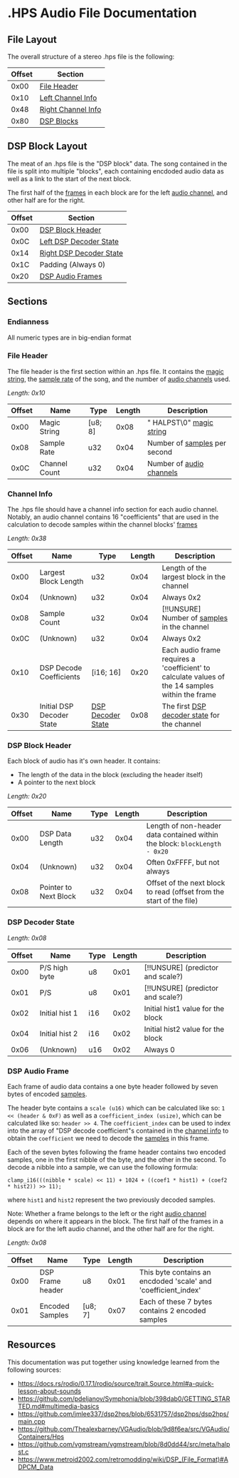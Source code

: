 # .HPS Audio File Documentation

## File Layout

The overall structure of a stereo .hps file is the following:

| Offset | Section                             |
| ------ | ----------------------------------- |
| 0x00   | [File Header](#file-header)         |
| 0x10   | [Left Channel Info](#channel-info)  |
| 0x48   | [Right Channel Info](#channel-info) |
| 0x80   | [DSP Blocks](#dsp-block-layout)     |

## DSP Block Layout

The meat of an .hps file is the "DSP block" data. The song contained in the
file is split into multiple "blocks", each containing encdoded audio data as
well as a link to the start of the next block.

The first half of the [frames](#dsp-audio-frame) in each block are for the
left [audio channel](https://docs.rs/rodio/latest/rodio/source/trait.Source.html#channels), and other half are for the right.

| Offset | Section                                       |
| ------ | --------------------------------------------- |
| 0x00   | [DSP Block Header](#dsp-block-header)         |
| 0x0C   | [Left DSP Decoder State](#dsp-decoder-state)  |
| 0x14   | [Right DSP Decoder State](#dsp-decoder-state) |
| 0x1C   | Padding (Always 0)                            |
| 0x20   | [DSP Audio Frames](#dsp-audio-frame)          |

## Sections

### Endianness

All numeric types are in big-endian format

### File Header

The file header is the first section within an .hps file. It contains the
[magic string](<https://en.wikipedia.org/wiki/Magic_number_(programming)>), the
[sample rate](https://docs.rs/rodio/latest/rodio/source/trait.Source.html#sampling) of
the song, and the number of
[audio channels](https://docs.rs/rodio/latest/rodio/source/trait.Source.html#channels) used.

_Length: 0x10_

| Offset | Name          | Type    | Length | Description                                                                                          |
| ------ | ------------- | ------- | ------ | ---------------------------------------------------------------------------------------------------- |
| 0x00   | Magic String  | [u8; 8] | 0x08   | " HALPST\0" [magic string](<https://en.wikipedia.org/wiki/Magic_number_(programming)>)               |
| 0x08   | Sample Rate   | u32     | 0x04   | Number of [samples](https://docs.rs/rodio/latest/rodio/source/trait.Source.html#sampling) per second |
| 0x0C   | Channel Count | u32     | 0x04   | Number of [audio channels](https://docs.rs/rodio/latest/rodio/source/trait.Source.html#channels)     |

### Channel Info

The .hps file should have a channel info section for each audio channel.
Notably, an audio channel contains 16 "coefficients" that are used in the
calculation to decode samples within the channel blocks' [frames](#dsp-audio-frame)

_Length: 0x38_

| Offset | Name                      | Type                                    | Length | Description                                                                                                         |
| ------ | ------------------------- | --------------------------------------- | ------ | ------------------------------------------------------------------------------------------------------------------- |
| 0x00   | Largest Block Length      | u32                                     | 0x04   | Length of the largest block in the channel                                                                          |
| 0x04   | (Unknown)                 | u32                                     | 0x04   | Always 0x2                                                                                                          |
| 0x08   | Sample Count              | u32                                     | 0x04   | [!!UNSURE] Number of [samples](https://docs.rs/rodio/latest/rodio/source/trait.Source.html#sampling) in the channel |
| 0x0C   | (Unknown)                 | u32                                     | 0x04   | Always 0x2                                                                                                          |
| 0x10   | DSP Decode Coefficients   | [i16; 16]                               | 0x20   | Each audio frame requires a 'coefficient' to calculate values of the 14 samples within the frame                    |
| 0x30   | Initial DSP Decoder State | [DSP Decoder State](#dsp-decoder-state) | 0x08   | The first [DSP decoder state](#dsp-decoder-state) for the channel                                                   |

### DSP Block Header

Each block of audio has it's own header. It contains:

- The length of the data in the block (excluding the header itself)
- A pointer to the next block

_Length: 0x20_

| Offset | Name                  | Type | Length | Description                                                                |
| ------ | --------------------- | ---- | ------ | -------------------------------------------------------------------------- |
| 0x00   | DSP Data Length       | u32  | 0x04   | Length of non-header data contained within the block: `blockLength - 0x20` |
| 0x04   | (Unknown)             | u32  | 0x04   | Often 0xFFFF, but not always                                               |
| 0x08   | Pointer to Next Block | u32  | 0x04   | Offset of the next block to read (offset from the start of the file)      |

### DSP Decoder State

_Length: 0x08_

| Offset | Name           | Type | Length | Description                       |
| ------ | -------------- | ---- | ------ | --------------------------------- |
| 0x00   | P/S high byte  | u8   | 0x01   | [!!UNSURE] (predictor and scale?) |
| 0x01   | P/S            | u8   | 0x01   | [!!UNSURE] (predictor and scale?) |
| 0x02   | Initial hist 1 | i16  | 0x02   | Initial hist1 value for the block |
| 0x04   | Initial hist 2 | i16  | 0x02   | Initial hist2 value for the block |
| 0x06   | (Unknown)      | u16  | 0x02   | Always 0                          |

### DSP Audio Frame

Each frame of audio data contains a one byte header followed by seven bytes of
encoded [samples](https://docs.rs/rodio/latest/rodio/source/trait.Source.html#sampling).

The header byte contains a `scale (u16)` which can be calculated like so:
`1 << (header & 0xF)` as well as a `coefficient_index (usize)`, which can be
calculated like so: `header >> 4`. The `coefficient_index` can be used to index
into the array of "DSP decode coefficient"s contained in the [channel info](#channel-info)
to obtain the `coefficient` we need to decode the [samples](https://docs.rs/rodio/latest/rodio/source/trait.Source.html#sampling)
in this frame.

Each of the seven bytes following the frame header contains two encoded samples,
one in the first nibble of the byte, and the other in the second. To decode a
nibble into a sample, we can use the following formula:

`clamp_i16(((nibble * scale) << 11) + 1024 + ((coef1 * hist1) + (coef2 * hist2)) >> 11);`

where `hist1` and `hist2` represent the two previously decoded samples.

Note: Whether a frame belongs to the left or the right [audio channel](https://docs.rs/rodio/latest/rodio/source/trait.Source.html#channels)
depends on where it appears in the block. The first half of the frames in a
block are for the left audio channel, and the other half are for the right.

_Length: 0x08_

| Offset | Name             | Type    | Length | Description                                                    |
| ------ | ---------------- | ------- | ------ | -------------------------------------------------------------- |
| 0x00   | DSP Frame header | u8      | 0x01   | This byte contains an encdoded 'scale' and 'coefficient_index' |
| 0x01   | Encoded Samples  | [u8; 7] | 0x07   | Each of these 7 bytes contains 2 encoded samples               |

## Resources

This documentation was put together using knowledge learned from the following sources:

- https://docs.rs/rodio/0.17.1/rodio/source/trait.Source.html#a-quick-lesson-about-sounds
- https://github.com/pdeljanov/Symphonia/blob/398dab0/GETTING_STARTED.md#multimedia-basics
- https://github.com/jmlee337/dsp2hps/blob/6531757/dsp2hps/dsp2hps/main.cpp
- https://github.com/Thealexbarney/VGAudio/blob/9d8f6ea/src/VGAudio/Containers/Hps
- https://github.com/vgmstream/vgmstream/blob/8d0dd44/src/meta/halpst.c
- https://www.metroid2002.com/retromodding/wiki/DSP_(File_Format)#ADPCM_Data
